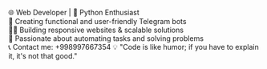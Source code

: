 🌐 Web Developer | 🐍 Python Enthusiast  
🤖 Creating functional and user-friendly Telegram bots  
👨‍💻 Building responsive websites & scalable solutions  
🚀 Passionate about automating tasks and solving problems  
📞 Contact me: +998997667354
💡 "Code is like humor; if you have to explain it, it's not that good."  
